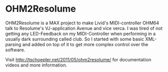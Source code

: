 OHM2Resolume
============

OHM2Resolume is a MAX project to make Livid's MIDI-controller OHM64 talk to Resolume's VJ-application Avenue and vice verca. I was tired of not getting any LED-Feedback on my MIDI-Controller when performing in a usually dark surrounding called club. So I started with some basic XML-parsing and added on top of it to get more complex control over the software.

Visit http://tschoepler.net/2011/05/ohm2resolume/ for documentation videos and more information.